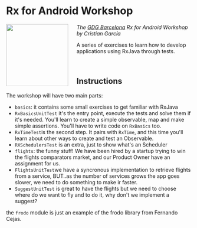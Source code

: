 Rx for Android Workshop
========================

<img src="https://pbs.twimg.com/profile_images/2878181313/5b485c33219fa84677556ab77971e824.png" align="left" width="168px" height="168px"/>
<img align="left" width="0" height="168px" hspace="10"/>

*The <a href="https://plus.google.com/103861605362659114750">GDG Barcelona</a> Rx for Android Workshop by Cristian García*


A series of exercises to learn how to develop applications using RxJava through tests.

<br/>

Instructions
------------
The workshop will have two main parts:
 - `basics`: it contains some small exercises to get familiar with RxJava
  - `RxBasicsUnitTest` it's the entry point, execute the tests and solve them if it's needed. You'll learn to create a simple observable, map and make simple assertions.
  You'll have to write code on `RxBasics` too.
  - `RxTimeTest`is the second step. It pairs with `RxTime`, and this time you'll learn about other ways to create and test an Observable.
  - `RXSchedulersTest` is an extra, just to show what's an Scheduler
 - `flights`: the funny stuff! We have been hired by a startup trying to win the flights comparators market, and our Product Owner have an assignment for us.
  - `FlightsUnitTest`we have a syncronous implementation to retrieve flights from a service, BUT..as the number of services grows the app goes slower, we need to do something to make ir faster.
  - `SuggestUnitTest` is great to have the flights but we need to choose where do we want to fly and to do it, why don't we implement a suggest?

the `frodo` module is just an example of the frodo library from Fernando Cejas.
